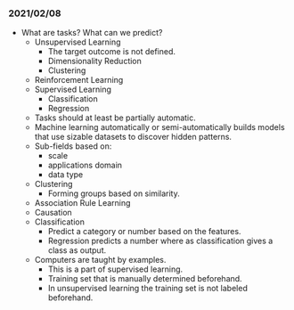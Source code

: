 ### 2021/02/08
- What are tasks? What can we predict?
    - Unsupervised Learning
        - The target outcome is not defined.
        - Dimensionality Reduction
        - Clustering
    - Reinforcement Learning
    - Supervised Learning
        - Classification
        - Regression
    - Tasks should at least be partially automatic.
    - Machine learning automatically or semi-automatically builds models that use sizable datasets to discover hidden patterns.
    - Sub-fields based on:
        - scale
        - applications domain
        - data type
    - Clustering
        - Forming groups based on similarity.
    - Association Rule Learning
    - Causation
    - Classification
        - Predict a category or number based on the features.
        - Regression predicts a number where as classification gives a class as output.
    - Computers are taught by examples.
        - This is a part of supervised learning.
        - Training set that is manually determined beforehand.
        - In unsupervised learning the training set is not labeled beforehand.
    